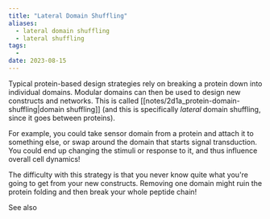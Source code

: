 ```yaml
---
title: "Lateral Domain Shuffling"
aliases:
  - lateral domain shuffling
  - lateral shuffling
tags:
  - 
date: 2023-08-15
---
```

Typical protein-based design strategies rely on breaking a protein down into individual domains. Modular domains can then be used to design new constructs and networks. This is called [[notes/2d1a_protein-domain-shuffling|domain shuffling]] (and this is specifically *lateral* domain shuffling, since it goes between proteins).

For example, you could take sensor domain from a protein and attach it to something else, or swap around the domain that starts signal transduction. You could end up changing the stimuli or response to it, and thus influence overall cell dynamics!

The difficulty with this strategy is that you never know quite what you're going to get from your new constructs. Removing one domain might ruin the protein folding and then break your whole peptide chain!

See also 